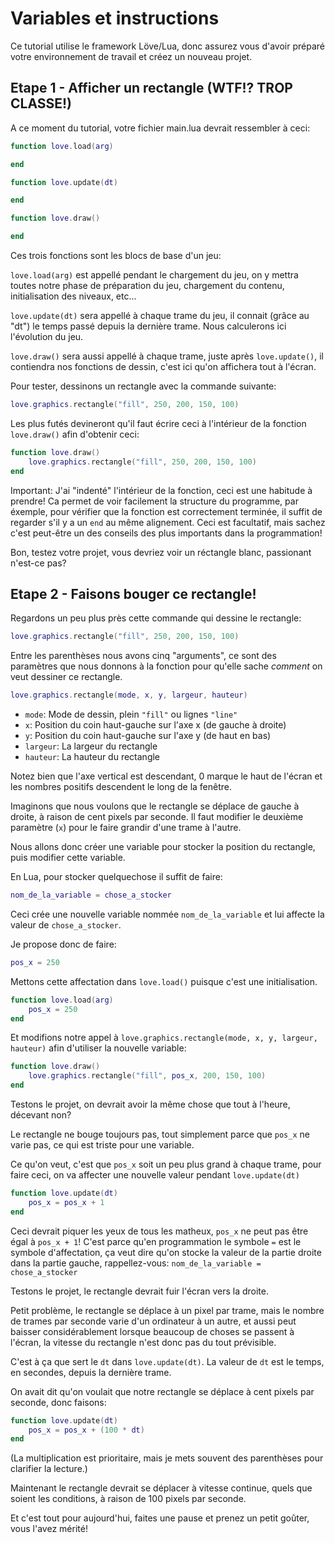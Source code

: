 Variables et instructions
=========================

Ce tutorial utilise le framework Löve/Lua, donc assurez vous d'avoir préparé votre environnement de travail et créez un nouveau projet.

## Etape 1 - Afficher un rectangle (WTF!? TROP CLASSE!)

A ce moment du tutorial, votre fichier main.lua devrait ressembler à ceci:

```lua
function love.load(arg)

end

function love.update(dt)

end

function love.draw()

end
```


Ces trois fonctions sont les blocs de base d'un jeu:

```love.load(arg)``` est appellé pendant le chargement du jeu, on y mettra toutes notre phase de préparation du jeu, chargement du contenu, initialisation des niveaux, etc...

```love.update(dt)``` sera appellé à chaque trame du jeu, il connait (grâce au "dt") le temps passé depuis la dernière trame. Nous calculerons ici l'évolution du jeu.

```love.draw()``` sera aussi appellé à chaque trame, juste après ```love.update()```, il contiendra nos fonctions de dessin, c'est ici qu'on affichera tout à l'écran.

Pour tester, dessinons un rectangle avec la commande suivante:
```lua
love.graphics.rectangle("fill", 250, 200, 150, 100)
```

Les plus futés devineront qu'il faut écrire ceci à l'intérieur de la fonction ```love.draw()``` afin d'obtenir ceci:
```lua
function love.draw()
    love.graphics.rectangle("fill", 250, 200, 150, 100)
end
```

Important:
J'ai "indenté" l'intérieur de la fonction, ceci est une habitude à prendre! Ca permet de voir facilement la structure du programme, par éxemple, pour vérifier que la fonction est correctement terminée, il suffit de regarder s'il y a un ```end``` au même alignement.
Ceci est facultatif, mais sachez c'est peut-être un des conseils des plus importants dans la programmation!

Bon, testez votre projet, vous devriez voir un réctangle blanc, passionant n'est-ce pas?


## Etape 2 - Faisons bouger ce rectangle!

Regardons un peu plus près cette commande qui dessine le rectangle:
```lua
love.graphics.rectangle("fill", 250, 200, 150, 100)
```
Entre les parenthèses nous avons cinq "arguments", ce sont des paramètres que nous donnons à la fonction pour qu'elle sache _comment_ on veut dessiner ce rectangle.

```lua
love.graphics.rectangle(mode, x, y, largeur, hauteur)
```

+ ```mode```: Mode de dessin, plein ```"fill"``` ou lignes ```"line"```
+ ```x```: Position du coin haut-gauche sur l'axe x (de gauche à droite)
+ ```y```: Position du coin haut-gauche sur l'axe y (de haut en bas)
+ ```largeur```: La largeur du rectangle
+ ```hauteur```: La hauteur du rectangle

Notez bien que l'axe vertical est descendant, 0 marque le haut de l'écran et les nombres positifs descendent le long de la fenêtre.

Imaginons que nous voulons que le rectangle se déplace de gauche à droite, à raison de cent pixels par seconde.
Il faut modifier le deuxième paramètre (```x```) pour le faire grandir d'une trame à l'autre.

Nous allons donc créer une variable pour stocker la position du rectangle, puis modifier cette variable.

En Lua, pour stocker quelquechose il suffit de faire:
```lua
nom_de_la_variable = chose_a_stocker
```

Ceci crée une nouvelle variable nommée ```nom_de_la_variable``` et lui affecte la valeur de ```chose_a_stocker```.

Je propose donc de faire:
```lua
pos_x = 250
```

Mettons cette affectation dans ```love.load()``` puisque c'est une initialisation.
```lua
function love.load(arg)
    pos_x = 250
end
```

Et modifions notre appel à ```love.graphics.rectangle(mode, x, y, largeur, hauteur)``` afin d'utiliser la nouvelle variable:
```lua
function love.draw()
    love.graphics.rectangle("fill", pos_x, 200, 150, 100)
end
```

Testons le projet, on devrait avoir la même chose que tout à l'heure, décevant non?

Le rectangle ne bouge toujours pas, tout simplement parce que ```pos_x``` ne varie pas, ce qui est triste pour une variable.

Ce qu'on veut, c'est que ```pos_x``` soit un peu plus grand à chaque trame, pour faire ceci, on va affecter une nouvelle valeur pendant ```love.update(dt)```
```lua
function love.update(dt)
    pos_x = pos_x + 1
end
```

Ceci devrait piquer les yeux de tous les matheux, ```pos_x``` ne peut pas être égal à ```pos_x + 1```!
C'est parce qu'en programmation  le symbole ```=``` est le symbole d'affectation, ça veut dire qu'on stocke la valeur de la partie droite dans la partie gauche, rappellez-vous: ```nom_de_la_variable = chose_a_stocker```

Testons le projet, le rectangle devrait fuir l'écran vers la droite.

Petit problème, le rectangle se déplace à un pixel par trame, mais le nombre de trames par seconde varie d'un ordinateur à un autre, et aussi peut baisser considérablement lorsque beaucoup de choses se passent à l'écran, la vitesse du rectangle n'est donc pas du tout prévisible.

C'est à ça que sert le ```dt``` dans ```love.update(dt)```. La valeur de ```dt``` est le temps, en secondes, depuis la dernière trame.

On avait dit qu'on voulait que notre rectangle se déplace à cent pixels par seconde, donc faisons:
```lua
function love.update(dt)
    pos_x = pos_x + (100 * dt)
end
```
(La multiplication est prioritaire, mais je mets souvent des parenthèses pour clarifier la lecture.)

Maintenant le rectangle devrait se déplacer à vitesse continue, quels que soient les conditions, à raison de 100 pixels par seconde.

Et c'est tout pour aujourd'hui, faites une pause et prenez un petit goûter, vous l'avez mérité!
